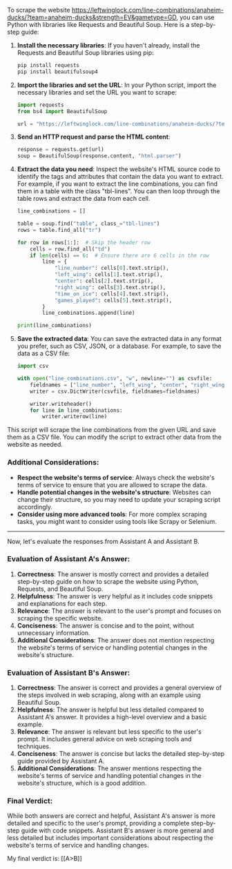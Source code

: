 
To scrape the website https://leftwinglock.com/line-combinations/anaheim-ducks/?team=anaheim-ducks&strength=EV&gametype=GD, you can use Python with libraries like Requests and Beautiful Soup. Here is a step-by-step guide:

1. **Install the necessary libraries**:
   If you haven't already, install the Requests and Beautiful Soup libraries using pip:
   ```sh
   pip install requests
   pip install beautifulsoup4
   ```

2. **Import the libraries and set the URL**:
   In your Python script, import the necessary libraries and set the URL you want to scrape:
   ```python
   import requests
   from bs4 import BeautifulSoup

   url = "https://leftwinglock.com/line-combinations/anaheim-ducks/?team=anaheim-ducks&strength=EV&gametype=GD"
   ```

3. **Send an HTTP request and parse the HTML content**:
   ```python
   response = requests.get(url)
   soup = BeautifulSoup(response.content, "html.parser")
   ```

4. **Extract the data you need**:
   Inspect the website's HTML source code to identify the tags and attributes that contain the data you want to extract. For example, if you want to extract the line combinations, you can find them in a table with the class "tbl-lines". You can then loop through the table rows and extract the data from each cell.

   ```python
   line_combinations = []

   table = soup.find("table", class_="tbl-lines")
   rows = table.find_all("tr")

   for row in rows[1:]:  # Skip the header row
       cells = row.find_all("td")
       if len(cells) == 6:  # Ensure there are 6 cells in the row
           line = {
               "line_number": cells[0].text.strip(),
               "left_wing": cells[1].text.strip(),
               "center": cells[2].text.strip(),
               "right_wing": cells[3].text.strip(),
               "time_on_ice": cells[4].text.strip(),
               "games_played": cells[5].text.strip(),
           }
           line_combinations.append(line)

   print(line_combinations)
   ```

5. **Save the extracted data**:
   You can save the extracted data in any format you prefer, such as CSV, JSON, or a database. For example, to save the data as a CSV file:

   ```python
   import csv

   with open("line_combinations.csv", "w", newline="") as csvfile:
       fieldnames = ["line_number", "left_wing", "center", "right_wing", "time_on_ice", "games_played"]
       writer = csv.DictWriter(csvfile, fieldnames=fieldnames)

       writer.writeheader()
       for line in line_combinations:
           writer.writerow(line)
   ```

This script will scrape the line combinations from the given URL and save them as a CSV file. You can modify the script to extract other data from the website as needed.

### Additional Considerations:
- **Respect the website's terms of service**: Always check the website's terms of service to ensure that you are allowed to scrape the data.
- **Handle potential changes in the website's structure**: Websites can change their structure, so you may need to update your scraping script accordingly.
- **Consider using more advanced tools**: For more complex scraping tasks, you might want to consider using tools like Scrapy or Selenium.

---

Now, let's evaluate the responses from Assistant A and Assistant B.

### Evaluation of Assistant A's Answer:
1. **Correctness**: The answer is mostly correct and provides a detailed step-by-step guide on how to scrape the website using Python, Requests, and Beautiful Soup.
2. **Helpfulness**: The answer is very helpful as it includes code snippets and explanations for each step.
3. **Relevance**: The answer is relevant to the user's prompt and focuses on scraping the specific website.
4. **Conciseness**: The answer is concise and to the point, without unnecessary information.
5. **Additional Considerations**: The answer does not mention respecting the website's terms of service or handling potential changes in the website's structure.

### Evaluation of Assistant B's Answer:
1. **Correctness**: The answer is correct and provides a general overview of the steps involved in web scraping, along with an example using Beautiful Soup.
2. **Helpfulness**: The answer is helpful but less detailed compared to Assistant A's answer. It provides a high-level overview and a basic example.
3. **Relevance**: The answer is relevant but less specific to the user's prompt. It includes general advice on web scraping tools and techniques.
4. **Conciseness**: The answer is concise but lacks the detailed step-by-step guide provided by Assistant A.
5. **Additional Considerations**: The answer mentions respecting the website's terms of service and handling potential changes in the website's structure, which is a good addition.

### Final Verdict:
While both answers are correct and helpful, Assistant A's answer is more detailed and specific to the user's prompt, providing a complete step-by-step guide with code snippets. Assistant B's answer is more general and less detailed but includes important considerations about respecting the website's terms of service and handling changes.

My final verdict is: [[A>B]]